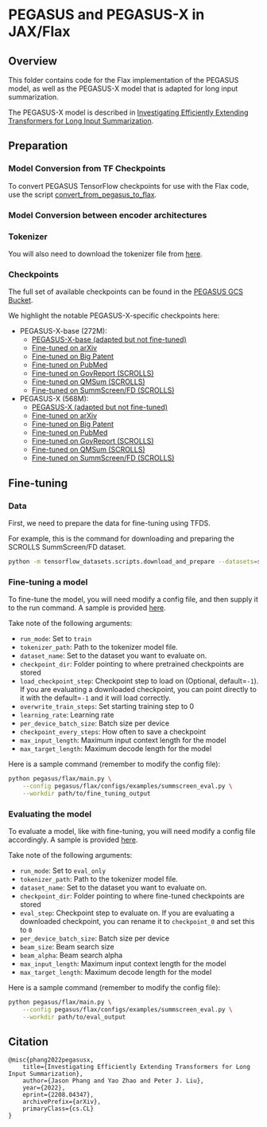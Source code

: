 # PEGASUS and PEGASUS-X in JAX/Flax

## Overview

This folder contains code for the Flax implementation of the PEGASUS model, as well as the PEGASUS-X model that is adapted for long input summarization.

The PEGASUS-X model is described in [Investigating Efficiently Extending Transformers for Long Input Summarization](https://arxiv.org/abs/2208.04347).

## Preparation

### Model Conversion from TF Checkpoints

To convert PEGASUS TensorFlow checkpoints for use with the Flax code, use the script 
[convert_from_pegasus_to_flax](checkpoint_conversion/convert_from_pegasus_to_flax.py).

### Model Conversion between encoder architectures

### Tokenizer

You will also need to download the tokenizer file from [here](https://storage.googleapis.com/pegasus_ckpt/c4.unigram.newline.10pct.96000.model).

### Checkpoints

The full set of available checkpoints can be found in the [PEGASUS GCS Bucket](https://console.cloud.google.com/storage/browser/pegasus_ckpt/).

We highlight the notable PEGASUS-X-specific checkpoints here:

* PEGASUS-X-base (272M):
  * [PEGASUS-X-base (adapted but not fine-tuned)](https://storage.googleapis.com/pegasus_ckpt/px/untuned/base/checkpoint_1800000)
  * [Fine-tuned on arXiv](https://storage.googleapis.com/pegasus_ckpt/px/tuned/base/arxiv_beam2_alpha1.ckpt)
  * [Fine-tuned on Big Patent](https://storage.googleapis.com/pegasus_ckpt/px/tuned/base/bigpatent.ckpt)
  * [Fine-tuned on PubMed](https://storage.googleapis.com/pegasus_ckpt/px/tuned/base/pubmed.ckpt)
  * [Fine-tuned on GovReport (SCROLLS)](https://storage.googleapis.com/pegasus_ckpt/px/tuned/base/scrolls_govreport.ckpt)
  * [Fine-tuned on QMSum (SCROLLS)](https://storage.googleapis.com/pegasus_ckpt/px/tuned/base/scrolls_qmsum.ckpt)
  * [Fine-tuned on SummScreen/FD (SCROLLS)](https://storage.googleapis.com/pegasus_ckpt/px/tuned/base/scrolls_summscreen.ckpt)
* PEGASUS-X (568M):
  * [PEGASUS-X (adapted but not fine-tuned)](https://storage.googleapis.com/pegasus_ckpt/px/untuned/large/checkpoint_1800000)
  * [Fine-tuned on arXiv](https://storage.googleapis.com/pegasus_ckpt/px/tuned/large/arxiv_beam2_alpha1.ckpt)
  * [Fine-tuned on Big Patent](https://storage.googleapis.com/pegasus_ckpt/px/tuned/large/bigpatent.ckpt)
  * [Fine-tuned on PubMed](https://storage.googleapis.com/pegasus_ckpt/px/tuned/large/pubmed.ckpt)
  * [Fine-tuned on GovReport (SCROLLS)](https://storage.googleapis.com/pegasus_ckpt/px/tuned/large/scrolls_govreport.ckpt)
  * [Fine-tuned on QMSum (SCROLLS)](https://storage.googleapis.com/pegasus_ckpt/px/tuned/large/scrolls_qmsum.ckpt)
  * [Fine-tuned on SummScreen/FD (SCROLLS)](https://storage.googleapis.com/pegasus_ckpt/px/tuned/large/scrolls_summscreen.ckpt)

## Fine-tuning

### Data

First, we need to prepare the data for fine-tuning using TFDS. 

For example, this is the command for downloading and preparing the SCROLLS SummScreen/FD dataset. 

```bash
python -m tensorflow_datasets.scripts.download_and_prepare --datasets=scrolls/summ_screen_fd
```

### Fine-tuning a model

To fine-tune the model, you will need modify a config file, and then supply it to the run command.
A sample is provided [here](configs/examples/summscreen_eval.py).

Take note of the following arguments:

* `run_mode`: Set to `train`
* `tokenizer_path`: Path to the tokenizer model file.
* `dataset_name`: Set to the dataset you want to evaluate on.
* `checkpoint_dir`: Folder pointing to where pretrained checkpoints are stored
* `load_checkpoint_step`: Checkpoint step to load on (Optional, default=`-1`). If you are evaluating a downloaded checkpoint, you can point directly to it with the default=`-1` and it will load correctly.
* `overwrite_train_steps`: Set starting training step to 0
* `learning_rate`: Learning rate
* `per_device_batch_size`: Batch size per device
* `checkpoint_every_steps`: How often to save a checkpoint
* `max_input_length`: Maximum input context length for the model
* `max_target_length`: Maximum decode length for the model

Here is a sample command (remember to modify the config file):

```bash
python pegasus/flax/main.py \
    --config pegasus/flax/configs/examples/summscreen_eval.py \
    --workdir path/to/fine_tuning_output
```

### Evaluating the model

To evaluate a model, like with fine-tuning, you will need modify a config file accordingly.
A sample is provided [here](configs/examples/summscreen_eval.py).

Take note of the following arguments:

* `run_mode`: Set to `eval_only`
* `tokenizer_path`: Path to the tokenizer model file.
* `dataset_name`: Set to the dataset you want to evaluate on.
* `checkpoint_dir`: Folder pointing to where fine-tuned checkpoints are stored
* `eval_step`: Checkpoint step to evaluate on. If you are evaluating a downloaded checkpoint, you can rename it to `checkpoint_0` and set this to `0`
* `per_device_batch_size`: Batch size per device
* `beam_size`: Beam search size
* `beam_alpha`: Beam search alpha
* `max_input_length`: Maximum input context length for the model
* `max_target_length`: Maximum decode length for the model

Here is a sample command (remember to modify the config file):

```bash
python pegasus/flax/main.py \
    --config pegasus/flax/configs/examples/summscreen_eval.py \
    --workdir path/to/eval_output
```

## Citation

```
@misc{phang2022pegasusx,
    title={Investigating Efficiently Extending Transformers for Long Input Summarization},
    author={Jason Phang and Yao Zhao and Peter J. Liu},
    year={2022},
    eprint={2208.04347},
    archivePrefix={arXiv},
    primaryClass={cs.CL}
}
```
